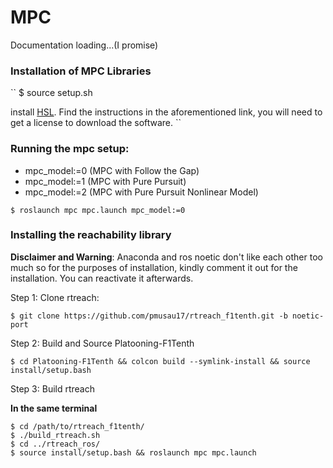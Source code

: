 # MPC 

Documentation loading...(I promise)

### Installation of MPC Libraries

``
$ source setup.sh

install [HSL](https://www.do-mpc.com/en/latest/installation.html). Find the instructions in the aforementioned link, you will need to get a license to download the software.
``

### Running the mpc setup:

- mpc_model:=0 (MPC with Follow the Gap)
- mpc_model:=1 (MPC with Pure Pursuit)
- mpc_model:=2 (MPC with Pure Pursuit Nonlinear Model)

```
$ roslaunch mpc mpc.launch mpc_model:=0
```

### Installing the reachability library

**Disclaimer and Warning**: Anaconda and ros noetic don't like each other too much so for the purposes of installation, kindly comment it out for the installation. You can reactivate it afterwards.


Step 1: Clone rtreach:

```
$ git clone https://github.com/pmusau17/rtreach_f1tenth.git -b noetic-port
```

Step 2: Build and Source Platooning-F1Tenth 

```
$ cd Platooning-F1Tenth && colcon build --symlink-install && source install/setup.bash
```

Step 3: Build rtreach

**In the same terminal**

```
$ cd /path/to/rtreach_f1tenth/
$ ./build_rtreach.sh 
$ cd ../rtreach_ros/
$ source install/setup.bash && roslaunch mpc mpc.launch
```
